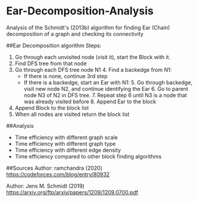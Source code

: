 # Ear-Decomposition-Analysis
Analysis of the Schmidt's (2013b) algorithm for finding Ear (Chain) decomposition of a graph and checking its connectivity

##Ear Decomposition algorithm
Steps:
1. Go through each unvisited node (visit it), start the Block with it.
  2. Find DFS tree from that node
  3. Go through each DFS tree node N1
    4. Find a backedge from N1:
      * If there is none, continue 3rd step
      * If there is a backedge, start an Ear with N1:
    5. Go through backedge, visit new node N2, and continue identifying the Ear
    6. Go to parent node N3 of N2 in DFS tree.
    7. Repeat step 6 until N3 is a node that was already visited before
    8. Append Ear to the block
  9. Append Block to the block list
10. When all nodes are visited return the block list


##Analysis
* Time efficiency with different graph scale
* Time efficiency with different graph type
* Time efficiency with different edge density
* Time efficiency compared to other block finding algorithms


##Sources
Author: ramchandra (2020)
https://codeforces.com/blog/entry/80932

Author: Jens M. Schmidt (2019)
https://arxiv.org/ftp/arxiv/papers/1209/1209.0700.pdf
